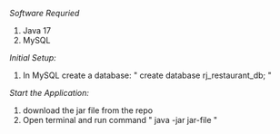 *Software Requried*
1. Java 17
2. MySQL

*Initial Setup:*
1. In MySQL create a database:
   " create database rj_restaurant_db; "

*Start the Application:*
1. download the jar file from the repo
2. Open terminal and run command
   " java -jar jar-file "
